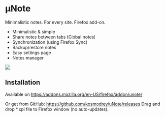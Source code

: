 # μNote
Minimalistic notes. For every site. Firefox add-on.

- Minimalistic & simple
- Share notes between tabs (Global notes)
- Synchronization (using Firefox Sync)
- Backup/restore notes
- Easy settings page
- Notes manager

![](https://addons.cdn.mozilla.net/user-media/previews/full/156/156970.png)

## Installation
Available on https://addons.mozilla.org/en-US/firefox/addon/unote/

Or get from GitHub: https://github.com/kosmodrey/uNote/releases Drag and drop *.xpi file to Firefox window (no auto-updates).
